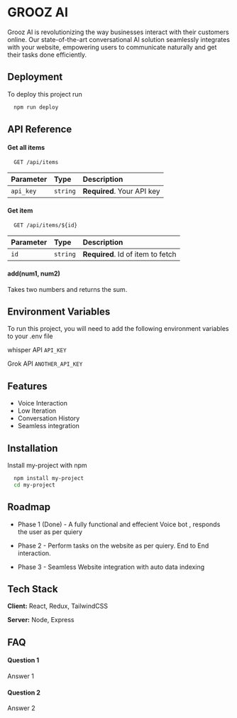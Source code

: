 
# GROOZ AI

Grooz AI is revolutionizing the way businesses interact with their customers online. Our state-of-the-art conversational AI solution seamlessly integrates with your website, empowering users to communicate naturally and get their tasks done efficiently.



## Deployment

To deploy this project run

```bash
  npm run deploy
```


## API Reference

#### Get all items

```https://whisperapi.com/
  GET /api/items
```

| Parameter | Type     | Description                |
| :-------- | :------- | :------------------------- |
| `api_key` | `string` | **Required**. Your API key |

#### Get item

```https://developers.x.ai/python-sdk/grok/
  GET /api/items/${id}
```

| Parameter | Type     | Description                       |
| :-------- | :------- | :-------------------------------- |
| `id`      | `string` | **Required**. Id of item to fetch |

#### add(num1, num2)

Takes two numbers and returns the sum.


## Environment Variables

To run this project, you will need to add the following environment variables to your .env file

whisper API `API_KEY`

Grok API `ANOTHER_API_KEY`


## Features

- Voice Interaction
- Low Iteration
- Conversation History
- Seamless integration


## Installation

Install my-project with npm

```bash
  npm install my-project
  cd my-project
```
    
## Roadmap

- Phase 1 (Done) - A fully functional and effecient Voice bot , responds the user as per quiery

- Phase 2 - Perform tasks on the website as per quiery. End to End interaction.

- Phase 3 - Seamless Website integration with auto data indexing


## Tech Stack

**Client:** React, Redux, TailwindCSS

**Server:** Node, Express


## FAQ

#### Question 1

Answer 1

#### Question 2

Answer 2

